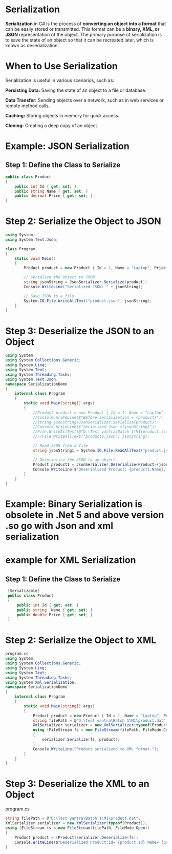 
# Serialization

**Serialization** in C# is the process of **converting an object into a format** that can be easily stored or transmitted. This format can be a **binary, XML, or JSON** representation of the object. The primary purpose of serialization is to save the state of an object so that it can be recreated later, which is known as deserialization.
# When to Use Serialization
Serialization is useful in various scenarios, such as:

**Persisting Data:** Saving the state of an object to a file or database.

**Data Transfer:** Sending objects over a network, such as in web services or remote method calls.

**Caching:** Storing objects in memory for quick access.

**Cloning:** Creating a deep copy of an object.

# Example: JSON Serialization

## Step 1: Define the Class to Serialize
```cs
public class Product
{
    public int Id { get; set; }
    public string Name { get; set; }
    public decimal Price { get; set; }
}
```

# Step 2: Serialize the Object to JSON
```cs
using System;
using System.Text.Json;

class Program
{
    static void Main()
    {
        Product product = new Product { Id = 1, Name = "Laptop", Price = 1000m };

        // Serialize the object to JSON
        string jsonString = JsonSerializer.Serialize(product);
        Console.WriteLine("Serialized JSON: " + jsonString);

        // Save JSON to a file
        System.IO.File.WriteAllText("product.json", jsonString);
    }
}

```
# Step 3: Deserialize the JSON to an Object
```cs
using System;
using System.Collections.Generic;
using System.Linq;
using System.Text;
using System.Threading.Tasks;
using System.Text.Json;
namespace SerializationDemo
{
    internal class Program
    {
        static void Main(string[] args)
        {
            //Product product = new Product { Id = 1, Name = "Laptop", Price = 78000 };
            //Console.WriteLine($"Before serialization = {product}");
            //string jsonString=JsonSerializer.Serialize(product);
            //Console.WriteLine($"Serialized Json ={jsonString}");
            //File.WriteAllText(@"D:\Test yantra\Batch 1\M1\product.json", jsonString);
            ////File.WriteAllText("products.json", jsonString);

            // Read JSON from a file
            string jsonString1 = System.IO.File.ReadAllText("product.json");

            // Deserialize the JSON to an object
            Product product1 = JsonSerializer.Deserialize<Product>(jsonString1);
            Console.WriteLine($"Deserialized Product: {product1.Name}, Price: {product1.Price}");
        }
    }
}

```
# Example: Binary Serialization is obsolete in .Net 5 and above version .so go with Json and xml serialization

# example for XML Serialization
## Step 1: Define the Class to Serialize
```cs
 [Serializable]
 public class Product
 {
     public int Id { get; set; }
     public string  Name { get; set; }
     public double Price { get; set; }
 }

```
# Step 2: Serialize the Object to XML
```cs
program.cs
using System;
using System.Collections.Generic;
using System.Linq;
using System.Text;
using System.Threading.Tasks;
using System.Xml.Serialization;
namespace SerializationDemo
{
    internal class Program
    {
        static void Main(string[] args)
        {
            Product product = new Product { Id = 1, Name = "Laptop", Price = 78000 };
            string filePath = @"D:\Test yantra\Batch 1\M1\product.dat";
            XmlSerializer serializer = new XmlSerializer(typeof(Product));
            using (FileStream fs = new FileStream(filePath, FileMode.Create))
            {
                serializer.Serialize(fs, product);
            }
            Console.WriteLine("Product serialized to XML format.");
        }
    }
}
```

# Step 3: Deserialize the XML to an Object

program.cs
```cs
string filePath = @"D:\Test yantra\Batch 1\M1\product.dat";
XmlSerializer serializer = new XmlSerializer(typeof(Product));
using (FileStream fs = new FileStream(filePath, FileMode.Open))
{
    Product product = (Product)serializer.Deserialize(fs);
    Console.WriteLine($"Deserialized Product:Id= {product.Id} Name= {product.Name}, Price: {product.Price}");
}
```